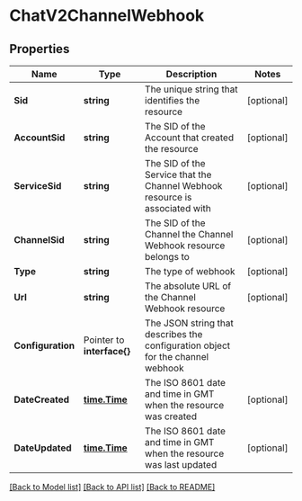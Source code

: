 # ChatV2ChannelWebhook

## Properties

Name | Type | Description | Notes
------------ | ------------- | ------------- | -------------
**Sid** | **string** | The unique string that identifies the resource |[optional] 
**AccountSid** | **string** | The SID of the Account that created the resource |[optional] 
**ServiceSid** | **string** | The SID of the Service that the Channel Webhook resource is associated with |[optional] 
**ChannelSid** | **string** | The SID of the Channel the Channel Webhook resource belongs to |[optional] 
**Type** | **string** | The type of webhook |[optional] 
**Url** | **string** | The absolute URL of the Channel Webhook resource |[optional] 
**Configuration** | Pointer to **interface{}** | The JSON string that describes the configuration object for the channel webhook |
**DateCreated** | [**time.Time**](time.Time.md) | The ISO 8601 date and time in GMT when the resource was created |[optional] 
**DateUpdated** | [**time.Time**](time.Time.md) | The ISO 8601 date and time in GMT when the resource was last updated |[optional] 

[[Back to Model list]](../README.md#documentation-for-models) [[Back to API list]](../README.md#documentation-for-api-endpoints) [[Back to README]](../README.md)


